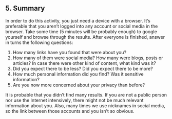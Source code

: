 ## 5. Summary

In order to do this activity, you just need a device with a browser. It’s preferable that you aren’t logged into any account or social media in the browser. Take some time (5 minutes will be probably enough) to google yourself and browse through the results. After everyone is finished, answer in turns the following questions:

1. How many links have you found that were about you?
2. How many of them were social media? How many were blogs, posts or articles? In case there were other kind of content, what kind was it?
3. Did you expect there to be less? Did you expect there to be more? 
4. How much personal information did you find? Was it sensitive information?
5. Are you now more concerned about your privacy than before?

It is probable that you didn’t find many results. If you are not a public person nor use the Internet intensively, there might not be much relevant information about you. Also, many times we use nicknames in social media, so the link between those accounts and you isn’t so obvious.

